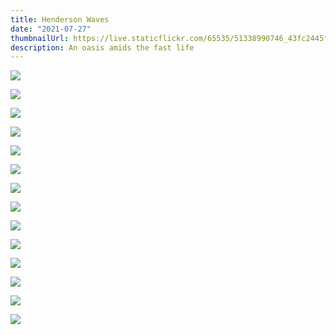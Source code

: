 ```yaml
---
title: Henderson Waves
date: "2021-07-27"
thumbnailUrl: https://live.staticflickr.com/65535/51338990746_43fc2445fd_k.jpg
description: An oasis amids the fast life
---
```


![](https://live.staticflickr.com/65535/51338261052_2b112ae1c7_k.jpg)

![](https://live.staticflickr.com/65535/51339205603_9e9ca2e444_k.jpg)

![](https://live.staticflickr.com/65535/51339993340_3f12030ab9_k.jpg)

![](https://live.staticflickr.com/65535/51338990746_43fc2445fd_k.jpg)

![](https://live.staticflickr.com/65535/51338990706_d1a6489ed6_k.jpg)

![](https://live.staticflickr.com/65535/51339209188_e3871ffc5a_k.jpg)

![](https://live.staticflickr.com/65535/51338264627_df21569cd0_k.jpg)

![](https://live.staticflickr.com/65535/51339722849_e1880dcafc_k.jpg)

![](https://live.staticflickr.com/65535/51339209143_a53db4ff34_k.jpg)

![](https://live.staticflickr.com/65535/51338264547_a86b38853e_k.jpg)

![](https://live.staticflickr.com/65535/51339722804_fb4bb6bb94_k.jpg)

![](https://live.staticflickr.com/65535/51339723974_a7709bd03c_k.jpg)

![](https://live.staticflickr.com/65535/51339719534_1864168355_k.jpg)

![](https://live.staticflickr.com/65535/51338261127_5c38552340_k.jpg)
